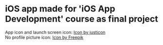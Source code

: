 # iOS app made for 'iOS App Development' course as final project 
App icon and launch screen icon: <a href="https://www.freepik.com/search">Icon by justicon</a> <br/>
No profile picture icon: <a href="https://www.freepik.com/icon/account_1738691#fromView=search&page=1&position=54&uuid=ca67d3fd-9d2f-47d8-98ba-842f1c8aaeb6">Icon by Freepik</a>
